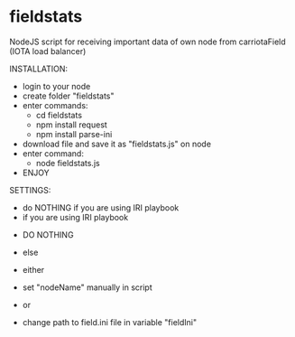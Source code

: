 # fieldstats
NodeJS script for receiving important data of own node from carriotaField (IOTA load balancer)

INSTALLATION:

- login to your node
- create folder "fieldstats"
- enter commands:
  * cd fieldstats
  * npm install request
  * npm install parse-ini
- download file and save it as "fieldstats.js" on node
- enter command:
  * node fieldstats.js
- ENJOY

SETTINGS:

- do NOTHING if you are using IRI playbook
- if you are using IRI playbook
 * DO NOTHING
- else
 * either
  + set "nodeName" manually in script
 * or
  + change path to field.ini file in variable "fieldIni"
